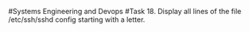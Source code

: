 #Systems Engineering and Devops
#Task 18.
Display all lines of the file /etc/ssh/sshd config starting with a letter.
